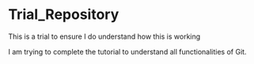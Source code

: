 # Trial_Repository
This is a trial to ensure I do understand how this is working

I am trying to complete the tutorial to understand all functionalities of Git.
